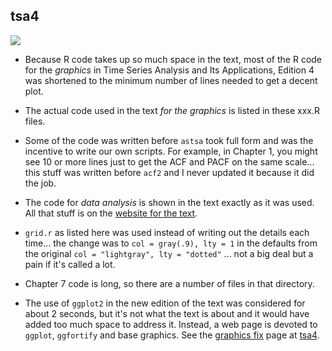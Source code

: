 ## tsa4
<a href="https://github.com/nickpoison"><img src="https://img.shields.io/badge/NickyPoison-approved-ff69b4.svg?style=flat"></a>

* Because R code takes up so much space in the text, most of the R code for the *graphics* in Time Series Analysis and Its Applications, Edition 4 was shortened to the minimum number of lines needed to get a decent plot.

* The actual code used in the text *for the graphics* is listed in these xxx.R files.  

* Some of the code was written before `astsa` took full form and was the incentive to write our own scripts.  For example, in Chapter 1, you might see 10 or more lines just to get the ACF and PACF on the same scale... this stuff was written before `acf2` and I never updated  it because it did the job.

* The code for *data analysis* is shown in the text exactly as it was used.  All that stuff is on the [website for the text](http://www.stat.pitt.edu/stoffer/tsa4/).

* `grid.r` as listed here was used instead of writing out the details each time... the change was to `col = gray(.9), lty = 1` in the defaults from the original `col = "lightgray", lty = "dotted"` ... not a big deal but a pain if it's called a lot.

* Chapter 7 code is long, so there are a number of files in that directory.

* The use of `ggplot2` in the new edition of the text was considered for about 2 seconds, but it's not what the text is about and it would have added too much space to address it.  Instead, a web page is devoted to `ggplot`, `ggfortify` and base graphics. See the [graphics fix](http://www.stat.pitt.edu/stoffer/tsa4/tsgraphics.htm) page at [tsa4](http://www.stat.pitt.edu/stoffer/tsa4/).
